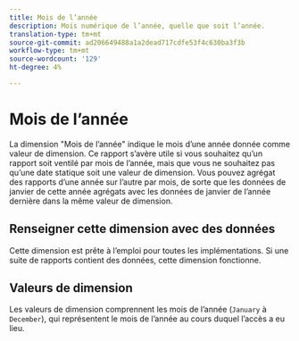 ```yaml
---
title: Mois de l’année
description: Mois numérique de l’année, quelle que soit l’année.
translation-type: tm+mt
source-git-commit: ad206649488a1a2dead717cdfe53f4c630ba3f3b
workflow-type: tm+mt
source-wordcount: '129'
ht-degree: 4%

---
```



# Mois de l’année

La dimension &quot;Mois de l’année&quot; indique le mois d’une année donnée comme valeur de dimension. Ce rapport s’avère utile si vous souhaitez qu’un rapport soit ventilé par mois de l’année, mais que vous ne souhaitez pas qu’une date statique soit une valeur de dimension. Vous pouvez agrégat des rapports d’une année sur l’autre par mois, de sorte que les données de janvier de cette année agrégats avec les données de janvier de l’année dernière dans la même valeur de dimension.

## Renseigner cette dimension avec des données

Cette dimension est prête à l’emploi pour toutes les implémentations. Si une suite de rapports contient des données, cette dimension fonctionne.

## Valeurs de dimension

Les valeurs de dimension comprennent les mois de l’année (`January` à `December`), qui représentent le mois de l’année au cours duquel l’accès a eu lieu.
